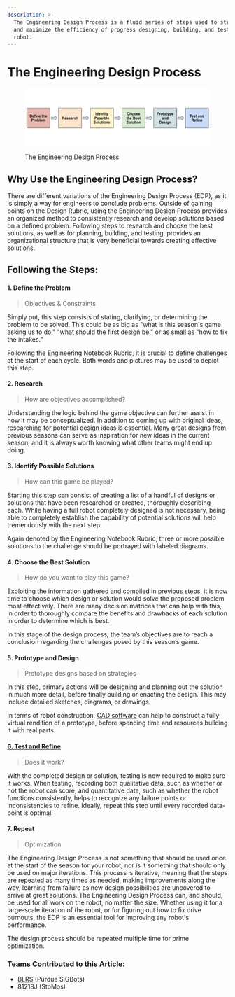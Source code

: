 ```yaml
---
description: >-
  The Engineering Design Process is a fluid series of steps used to streamline
  and maximize the efficiency of progress designing, building, and testing a
  robot.
---
```


# The Engineering Design Process

<figure><img src="../../.gitbook/assets/image (2) (2).png" alt=""><figcaption><p>The Engineering Design Process</p></figcaption></figure>

## Why Use the Engineering Design Process?

There are different variations of the Engineering Design Process (EDP), as it is simply a way for engineers to conclude problems. Outside of gaining points on the Design Rubric, using the Engineering Design Process provides an organized method to consistently research and develop solutions based on a defined problem. Following steps to research and choose the best solutions, as well as for planning, building, and testing, provides an organizational structure that is very beneficial towards creating effective solutions.&#x20;

## Following the Steps:

#### 1. Define the Problem

> Objectives & Constraints

Simply put, this step consists of stating, clarifying, or determining the problem to be solved. This could be as big as "what is this season's game asking us to do," "what should the first design be," or as small as "how to fix the intakes."&#x20;

Following the Engineering Notebook Rubric, it is crucial to define challenges at the start of each cycle. Both words and pictures may be used to depict this step.

#### 2. Research

> How are objectives accomplished?&#x20;

Understanding the logic behind the game objective can further assist in how it may be conceptualized. In addition to coming up with original ideas, researching for potential design ideas is essential. Many great designs from previous seasons can serve as inspiration for new ideas in the current season, and it is always worth knowing what other teams might end up doing.&#x20;

#### 3. Identify Possible Solutions

> How can this game be played?

Starting this step can consist of creating a list of a handful of designs or solutions that have been  researched or created, thoroughly describing each. While having a full robot completely designed is not necessary, being able to completely establish the capability of potential solutions will help tremendously with the next step.&#x20;

Again denoted by the Engineering Notebook Rubric, three or more possible solutions to the challenge should be portrayed with labeled diagrams.&#x20;

#### 4. Choose the Best Solution

> How do you want to play this game?

Exploiting the information gathered and compiled in previous steps, it is now time to choose which design or solution would solve the proposed problem most effectively. There are many decision matrices that can help with this, in order to thoroughly compare the benefits and drawbacks of each solution in order to determine which is best.

&#x20;In this stage of the design process, the team’s objectives are to reach a conclusion regarding the challenges posed by this season’s game.

#### 5. Prototype and Design

> Prototype designs based on strategies

In this step, primary actions will be designing and planning out the solution in much more detail, before finally building or enacting the design. This may include detailed sketches, diagrams, or drawings.

In terms of robot construction, [CAD software](../../vex-cad/making-a-chassis/) can help to construct a fully virtual rendition of a prototype, before spending time and resources building it with real parts. &#x20;

#### [6. Test and Refine](test-and-refine.md)

> Does it work?

With the completed design or solution, testing is now required to make sure it works. When testing, recording both qualitative data, such as whether or not the robot can score, and quantitative data, such as whether the robot functions consistently, helps to recognize any failure points or inconsistencies to refine. Ideally, repeat this step until every recorded data-point is optimal.

#### 7. Repeat

> Optimization

The Engineering Design Process is not something that should be used once at the start of the season for your robot, nor is it something that should only be used on major iterations. This process is iterative, meaning that the steps are repeated as many times as needed, making improvements along the way, learning from failure as new design possibilities are uncovered to arrive at great solutions. The Engineering Design Process can, and should, be used for all work on the robot, no matter the size. Whether using it for a large-scale iteration of the robot, or for figuring out how to fix drive burnouts, the EDP is an essential tool for improving any robot's performance.

The design process should be repeated multiple time for prime optimization.&#x20;



### Teams Contributed to this Article:

* [BLRS](https://purduesigbots.com/) (Purdue SIGBots)
* 81218J (StoMos)
